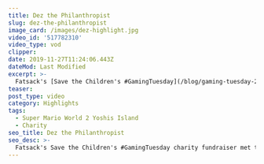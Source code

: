 ```yaml
---
title: Dez the Philanthropist
slug: dez-the-philanthropist
image_card: /images/dez-highlight.jpg
video_id: '517782310'
video_type: vod
clipper:
date: 2019-11-27T11:24:06.443Z
dateMod: Last Modified
excerpt: >-
  Fatsack's [Save the Children's #GamingTuesday](/blog/gaming-tuesday-2019/) charity fundraiser met the donation goal within the first hour and a half of streaming thanks to everyone who donated, including Dezmarsama with his generous donation here. It also sealed the fate of Fatsack as he had agreed to wear a pink spandex morphsuit if the goal was met.
teaser:
post_type: video
category: Highlights
tags:
  - Super Mario World 2 Yoshis Island
  - Charity
seo_title: Dez the Philanthropist
seo_desc: >-
  Fatsack's Save the Children's #GamingTuesday charity fundraiser met the donation goal within the first hour and a half of streaming thanks to everyone who donated, including Dezmarsama with his generous donation here. It also sealed the fate of Fatsack as he had agreed to wear a pink spandex morphsuit if the goal was met.
---
```

